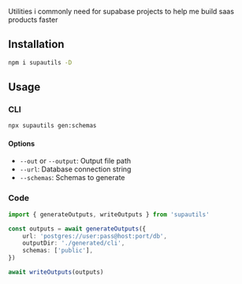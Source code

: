 Utilities i commonly need for supabase projects to help me build saas products faster

## Installation

```bash
npm i supautils -D
```

## Usage

### CLI

```bash
npx supautils gen:schemas
```

#### Options

- `--out` or `--output`: Output file path
- `--url`: Database connection string
- `--schemas`: Schemas to generate

### Code

```ts
import { generateOutputs, writeOutputs } from 'supautils'

const outputs = await generateOutputs({
    url: 'postgres://user:pass@host:port/db',
    outputDir: './generated/cli',
    schemas: ['public'],
})

await writeOutputs(outputs)
